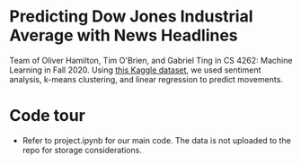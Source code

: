 # Predicting Dow Jones Industrial Average with News Headlines

Team of Oliver Hamilton, Tim O'Brien, and Gabriel Ting in CS 4262: Machine Learning in Fall 2020. Using [this Kaggle dataset](https://www.kaggle.com/aaron7sun/stocknews), we used sentiment analysis, k-means clustering, and linear regression to predict movements.

# Code tour
- Refer to project.ipynb for our main code. The data is not uploaded to the repo for storage considerations.

